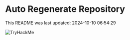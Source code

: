 # Auto Regenerate Repository

This README was last updated: 2024-10-10 06:54:29

 ![TryHackMe](https://tryhackme.com/badge/533634)